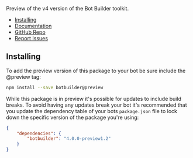 Preview of the v4 version of the Bot Builder toolkit.  

- [Installing](#installing)
- [Documentation](https://docs.microsoft.com/en-us/azure/bot-service/bot-service-overview-introduction?view=azure-bot-service-4.0)
- [GitHub Repo](https://github.com/Microsoft/botbuilder-js)
- [Report Issues](https://github.com/Microsoft/botbuilder-js/issues)

## Installing
To add the preview version of this package to your bot be sure include the @preview tag:

```bash
npm install --save botbuilder@preview
```

While this package is in preview it's possible for updates to include build breaks. To avoid having any updates break your bot it's recommended that you update the dependency table of your bots `package.json` file to lock down the specific version of the package you're using:

```JSON
{
    "dependencies": {
        "botbuilder": "4.0.0-preview1.2"
    }
}
```
